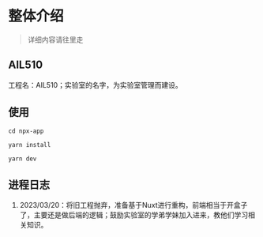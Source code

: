 # 整体介绍
> 详细内容请往里走

## AIL510
工程名：AIL510；实验室的名字，为实验室管理而建设。

## 使用
```
cd npx-app
```

```
yarn install
```

```
yarn dev
``` 

## 进程日志
1. 2023/03/20：将旧工程抛弃，准备基于Nuxt进行重构，前端相当于开盒子了，主要还是做后端的逻辑；鼓励实验室的学弟学妹加入进来，教他们学习相关知识。
